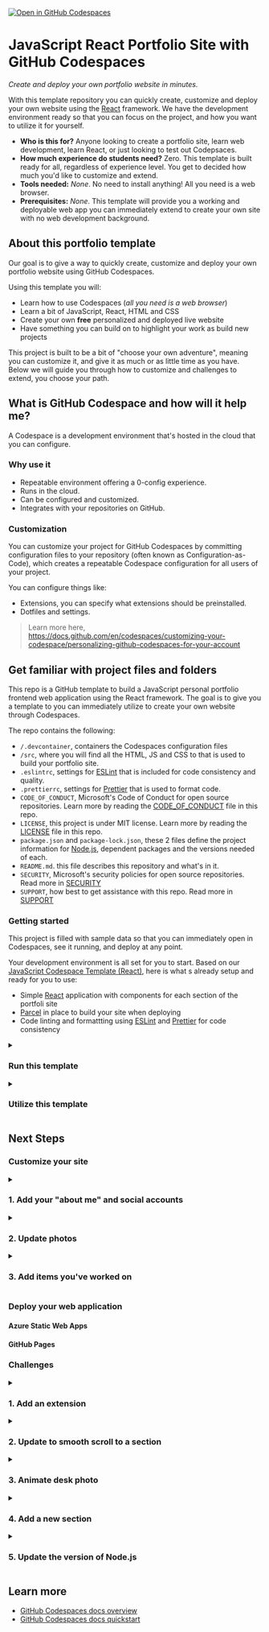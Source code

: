 [![Open in GitHub Codespaces](https://github.com/codespaces/badge.svg)](https://github.com/codespaces/new?hide_repo_select=true&ref=main&repo=526682619)

# JavaScript React Portfolio Site with GitHub Codespaces

_Create and deploy your own portfolio website in minutes._

With this template repository you can quickly create, customize and deploy your own website using the <a href="https://reactjs.org/" target="_blank">React</a> framework. We have the development environment ready so that you can focus on the project, and how you want to utilize it for yourself.

* **Who is this for?** Anyone looking to create a portfolio site, learn web development, learn React, or just looking to test out Codepsaces.
* **How much experience do students need?** Zero. This template is built ready for all, regardless of experience level. You get to decided how much you'd like to customize and extend. 
* **Tools needed:** _None_. No need to install anything! All you need is a web browser.
* **Prerequisites:** _None_. This template will provide you a working and deployable web app you can immediately extend to create your own site with no web development background.

## About this portfolio template

Our goal is to give a way to quickly create, customize and deploy your own portfolio website using GitHub Codespaces.

Using this template you will:

* Learn how to use Codespaces (_all you need is a web browser_)
* Learn a bit of JavaScript, React, HTML and CSS
* Create your own __free__ personalized and deployed live website
* Have something you can build on to highlight your work as build new projects

This project is built to be a bit of "choose your own adventure", meaning you can customize it, and give it as much or as little time as you have. Below we will guide you through how to customize and challenges to extend, you choose your path.

## What is GitHub Codespace and how will it help me?

A Codespace is a development environment that's hosted in the cloud that you can configure.

### Why use it

* Repeatable environment offering a 0-config experience.
* Runs in the cloud.
* Can be configured and customized.
* Integrates with your repositories on GitHub.

### Customization

You can customize your project for GitHub Codespaces by committing configuration files to your repository (often known as Configuration-as-Code), which creates a repeatable Codespace configuration for all users of your project.

You can configure things like:

* Extensions, you can specify what extensions should be preinstalled.
* Dotfiles and settings.

> Learn more here, <https://docs.github.com/en/codespaces/customizing-your-codespace/personalizing-github-codespaces-for-your-account>

## Get familiar with project files and folders

This repo is a GitHub template to build a JavaScript personal portfolio frontend web application using the React framework. The goal is to give you a template to you can immediately utilize to create your own website through Codespaces.

The repo contains the following:

* `/.devcontainer`, containers the Codespaces configuration files
* `/src`, where you will find all the HTML, JS and CSS to that is used to build your portfolio site.
* `.eslintrc`, settings for <a href="https://eslint.org/" target="_blank">ESLint</a> that is included for code consistency and quality.
* `.prettierrc`, settings for <a href="https://prettier.io/" target="_blank">Prettier</a> that is used to format code.
* `CODE_OF_CONDUCT`, Microsoft's Code of Conduct for open source repositories. Learn more by reading the [CODE_OF_CONDUCT](./CODE_OF_CONDUCT) file in this repo.
* `LICENSE`, this project is under MIT license. Learn more by reading the [LICENSE](./LICENSE) file in this repo.
* `package.json` and `package-lock.json`, these 2 files define the project information for <a href="https://nodejs.org/" target="_blank">Node.js</a>, dependent packages and the versions needed of each. 
* `README.md`. this file describes this repository and what's in it.
* `SECURITY`, Microsoft's security policies for open source repositories. Read more in [SECURITY](./SECURITY)
* `SUPPORT`, how best to get assistance with this repo. Read more in [SUPPORT](./SUPPORT)

### Getting started

This project is filled with sample data so that you can immediately open in Codespaces, see it running, and deploy at any point.

Your development environment is all set for you to start. Based on our [JavaScript Codespace Template (React)](https://github.com/microsoft/codespaces-teaching-template-js), here is what s already setup and ready for you to use:
* Simple <a href="https://reactjs.org/" target="_blank">React</a> application with components for each section of the portfoli site
* <a href="https://parceljs.org/" target="_blank">Parcel</a> in place to build your site when deploying
* Code linting and formattting using <a href="https://eslint.org/" target="_blank">ESLint</a> and <a href="https://prettier.io/" target="_blank">Prettier</a> for code consistency


<details id=1>
<summary><h3>Run this template</h3></summary>

To run what's in this repo, you need to first start a Codespaces instance.

1. Navigate to the main page of the newly created repository.
2. Under the repository name, use the Code drop-down menu, and in the Codespaces tab, select "Create codespace on main".
<img src="https://docs.github.com/assets/cb-138303/images/help/codespaces/new-codespace-button.png" alt="Create codespace" style="width:270px; padding: 1rem;"/>

This will trigger a creation of a new Codespaces development environment, and launch that environment in a new tab for you to start working in.

When complete you will see VS Code load with a terminal section at the bottom. Here you will see `npm install` and `npm run start` automatically executing for you so that you can immediately view the React app running.
</details>

<details id=2>
<summary><h3>Utilize this template</h3></summary>

This repo is created as a template for you to extend into your own lesson as your own repository for you to customize as needed.

To do this, click the "Use this template" button at the top of this repo, or us this [link to generate your own Codespaces Teaching JS Template](https://github.com/microsoft/codespaces-teaching-template-js/generate).

You will then be taken to a page to select the owner, provide a name and a description for this new repository and if you'd like it public or private.

When all is selected, press the "Create repository from template" button the bottom to create your own repo from this template.

</details>

## Next Steps

### Customize your site

<details id=3>
<summary><h3>1. Add your "about me" and social accounts</h3></summary>
</details>

<details id=4>
<summary><h3>2. Update photos</h3></summary>
</details>

<details id=5>
<summary><h3>3. Add items you've worked on</h3></summary>
</details>

### Deploy your web application

#### Azure Static Web Apps

#### GitHub Pages

### Challenges

<details id=6>
<summary><h3>1. Add an extension</h3></summary>

Your environment comes with preinstalled extensions. You can change which extensions your codespaces environment starts with, here's how:

1. Open file _.devcontainer/devcontainer.json_ and locate the following JSON element **extensions**

   ```json
   "extensions": [
        "dbaeumer.vscode-eslint",
        "esbenp.prettier-vscode",
        "ms-vscode.azure-account",
        "ms-azuretools.vscode-azurestaticwebapps"
   ]
   ```

1. Add the following entry to **extensions** list:

   ```json
   "codespaces-Contrib.codeswing"
   ```
  
   What you did above was to add the unique identifier of an extension of the [CodeSwing extension](https://marketplace.visualstudio.com/items?itemName=codespaces-Contrib.codeswing). This will let Codespaces know that this extension should be pre installed upon startup.

To find the unique identifier of an extension:

* Navigate to the extension's web page, like so <https://marketplace.visualstudio.com/items?itemName=codespaces-Contrib.codeswing>
* Locate the _Unique Identifier_ field under **More info** section on your right side.

</details>

<details id=7>
<summary><h3>2. Update to smooth scroll to a section</h3></summary>

</details>

<details id=8>
<summary><h3>3. Animate desk photo</h3></summary>
    Bonus: Animate scroll down arrow
</details>

<details id=9>
<summary><h3>4. Add a new section</h3></summary>

</details>

<details id=10>
<summary><h3>5. Update the version of Node.js</h3></summary>

Let's say you want to change what version of Node.js this project is utilizing. This is something you can control.

Open *.devcontainer/devcontainer.json* and replace the following section:

```json
"VARIANT": "16-bullseye"
```

with the following instruction:

```json
"VARIANT": "18.9-bullseye"
```

this change will use Node.js 18.9 instead of 16. The complete list of all Node.js variants available can be found at [hub.docker.com/_/node](https://hub.docker.com/_/node)
</details>

## Learn more

* [GitHub Codespaces docs overview](https://docs.github.com/en/codespaces/overview)
* [GitHub Codespaces docs quickstart](https://docs.github.com/en/codespaces/getting-started/quickstart)